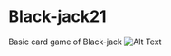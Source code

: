 # Black-jack21

Basic card game of Black-jack
![Alt Text](https://media.giphy.com/media/vFKqnCdLPNOKc/giphy.gif)
